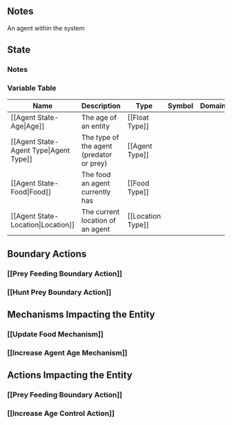 ## Notes
An agent within the system
## State
### Notes

### Variable Table
| Name | Description | Type | Symbol | Domain |
| --- | --- | --- | --- | --- |
|[[Agent State-Age\|Age]]|The age of an entity|[[Float Type]]|||
|[[Agent State-Agent Type\|Agent Type]]|The type of the agent (predator or prey)|[[Agent Type]]|||
|[[Agent State-Food\|Food]]|The food an agent currently has|[[Food Type]]|||
|[[Agent State-Location\|Location]]|The current location of an agent|[[Location Type]]|||


## Boundary Actions
### [[Prey Feeding Boundary Action]]
### [[Hunt Prey Boundary Action]]
## Mechanisms Impacting the Entity
### [[Update Food Mechanism]]
### [[Increase Agent Age Mechanism]]
## Actions Impacting the Entity
### [[Prey Feeding Boundary Action]]
### [[Increase Age Control Action]]
